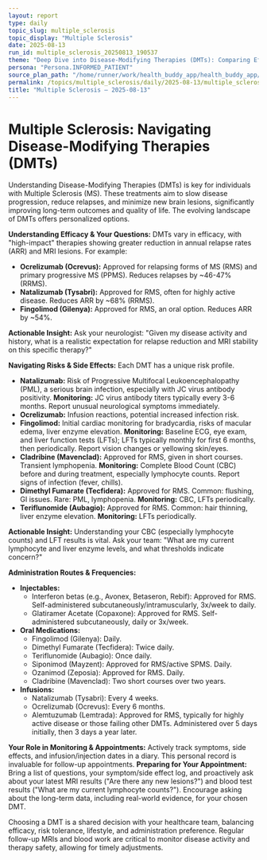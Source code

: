 ```yaml
---
layout: report
type: daily
topic_slug: multiple_sclerosis
topic_display: "Multiple Sclerosis"
date: 2025-08-13
run_id: multiple_sclerosis_20250813_190537
theme: "Deep Dive into Disease-Modifying Therapies (DMTs): Comparing Efficacy, Risks, and Administration Routes."
persona: "Persona.INFORMED_PATIENT"
source_plan_path: "/home/runner/work/health_buddy_app/health_buddy_app/.results/multiple_sclerosis/weekly_plan/2025-08-11/plan.json"
permalink: /topics/multiple_sclerosis/daily/2025-08-13/multiple_sclerosis_20250813_190537/
title: "Multiple Sclerosis — 2025-08-13"
---
```


# Multiple Sclerosis: Navigating Disease-Modifying Therapies (DMTs)

Understanding Disease-Modifying Therapies (DMTs) is key for individuals with Multiple Sclerosis (MS). These treatments aim to slow disease progression, reduce relapses, and minimize new brain lesions, significantly improving long-term outcomes and quality of life. The evolving landscape of DMTs offers personalized options.

**Understanding Efficacy & Your Questions:** DMTs vary in efficacy, with "high-impact" therapies showing greater reduction in annual relapse rates (ARR) and MRI lesions. For example:
*   **Ocrelizumab (Ocrevus):** Approved for relapsing forms of MS (RMS) and primary progressive MS (PPMS). Reduces relapses by ~46-47% (RRMS).
*   **Natalizumab (Tysabri):** Approved for RMS, often for highly active disease. Reduces ARR by ~68% (RRMS).
*   **Fingolimod (Gilenya):** Approved for RMS, an oral option. Reduces ARR by ~54%.

**Actionable Insight:** Ask your neurologist: "Given my disease activity and history, what is a realistic expectation for relapse reduction and MRI stability on this specific therapy?"

**Navigating Risks & Side Effects:** Each DMT has a unique risk profile.
*   **Natalizumab:** Risk of Progressive Multifocal Leukoencephalopathy (PML), a serious brain infection, especially with JC virus antibody positivity. **Monitoring:** JC virus antibody titers typically every 3-6 months. Report unusual neurological symptoms immediately.
*   **Ocrelizumab:** Infusion reactions, potential increased infection risk.
*   **Fingolimod:** Initial cardiac monitoring for bradycardia, risks of macular edema, liver enzyme elevation. **Monitoring:** Baseline ECG, eye exam, and liver function tests (LFTs); LFTs typically monthly for first 6 months, then periodically. Report vision changes or yellowing skin/eyes.
*   **Cladribine (Mavenclad):** Approved for RMS, given in short courses. Transient lymphopenia. **Monitoring:** Complete Blood Count (CBC) before and during treatment, especially lymphocyte counts. Report signs of infection (fever, chills).
*   **Dimethyl Fumarate (Tecfidera):** Approved for RMS. Common: flushing, GI issues. Rare: PML, lymphopenia. **Monitoring:** CBC, LFTs periodically.
*   **Teriflunomide (Aubagio):** Approved for RMS. Common: hair thinning, liver enzyme elevation. **Monitoring:** LFTs periodically.

**Actionable Insight:** Understanding your CBC (especially lymphocyte counts) and LFT results is vital. Ask your team: "What are my current lymphocyte and liver enzyme levels, and what thresholds indicate concern?"

**Administration Routes & Frequencies:**
*   **Injectables:**
    *   Interferon betas (e.g., Avonex, Betaseron, Rebif): Approved for RMS. Self-administered subcutaneously/intramuscularly, 3x/week to daily.
    *   Glatiramer Acetate (Copaxone): Approved for RMS. Self-administered subcutaneously, daily or 3x/week.
*   **Oral Medications:**
    *   Fingolimod (Gilenya): Daily.
    *   Dimethyl Fumarate (Tecfidera): Twice daily.
    *   Teriflunomide (Aubagio): Once daily.
    *   Siponimod (Mayzent): Approved for RMS/active SPMS. Daily.
    *   Ozanimod (Zeposia): Approved for RMS. Daily.
    *   Cladribine (Mavenclad): Two short courses over two years.
*   **Infusions:**
    *   Natalizumab (Tysabri): Every 4 weeks.
    *   Ocrelizumab (Ocrevus): Every 6 months.
    *   Alemtuzumab (Lemtrada): Approved for RMS, typically for highly active disease or those failing other DMTs. Administered over 5 days initially, then 3 days a year later.

**Your Role in Monitoring & Appointments:**
Actively track symptoms, side effects, and infusion/injection dates in a diary. This personal record is invaluable for follow-up appointments.
**Preparing for Your Appointment:** Bring a list of questions, your symptom/side effect log, and proactively ask about your latest MRI results ("Are there any new lesions?") and blood test results ("What are my current lymphocyte counts?"). Encourage asking about the long-term data, including real-world evidence, for your chosen DMT.

Choosing a DMT is a shared decision with your healthcare team, balancing efficacy, risk tolerance, lifestyle, and administration preference. Regular follow-up MRIs and blood work are critical to monitor disease activity and therapy safety, allowing for timely adjustments.
